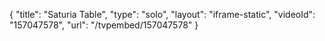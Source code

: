 {
    "title": "Saturia Table",
    "type": "solo",
    "layout": "iframe-static",
    "videoId": "157047578",
    "url": "\/tvpembed\/157047578"
}